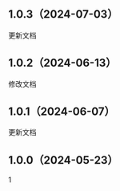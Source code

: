 ## 1.0.3（2024-07-03）
更新文档
## 1.0.2（2024-06-13）
修改文档
## 1.0.1（2024-06-07）
更新文档
## 1.0.0（2024-05-23）
1
